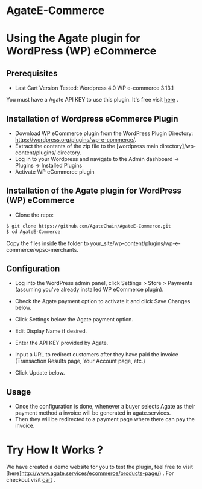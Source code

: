 # AgateE-Commerce
# Using the Agate plugin for WordPress (WP) eCommerce

## Prerequisites

* Last Cart Version Tested: Wordpress 4.0 WP e-commerce 3.13.1

You must have a Agate API KEY to use this plugin.  It's free visit [here](http://www.agate.services/registration-form/) .


## Installation of Wordpress eCommerce Plugin

- Download WP eCommerce plugin from the WordPress Plugin Directory: https://wordpress.org/plugins/wp-e-commerce/. 
- Extract the contents of the zip file to the [wordpress main directory]/wp-content/plugins/ directory.
- Log in to your Wordpress and navigate to the Admin dashboard -> Plugins -> Installed Plugins
- Activate WP eCommerce plugin

## Installation of the Agate plugin for WordPress (WP) eCommerce

- Clone the repo:

```bash
$ git clone https://github.com/AgateChain/AgateE-Commerce.git
$ cd AgateE-Commerce
```
Copy the files inside the folder to your_site/wp-content/plugins/wp-e-commerce/wpsc-merchants.

## Configuration

* Log into the WordPress admin panel, click Settings > Store > Payments (assuming you've already installed WP eCommerce plugin).

* Check the Agate payment option to activate it and click Save Changes below.

* Click Settings below the Agate payment option.

* Edit Display Name if desired.

* Enter the API KEY provided by Agate.

* Input a URL to redirect customers after they have paid the invoice (Transaction Results page, Your Account page, etc.)

* Click Update below.

## Usage

- Once the configuration is done, whenever a buyer selects Agate as their payment method a invoice will be generated in agate.services.
- Then they will be redirected to a payment page where there can pay the invoice.

Try How It Works ?
====================

We have created a demo website for you to test the plugin, feel free to visit [here]http://www.agate.services/ecommerce/products-page/) . For checkout visit [cart](http://www.agate.services/ecommerce/products-page/checkout/) .
